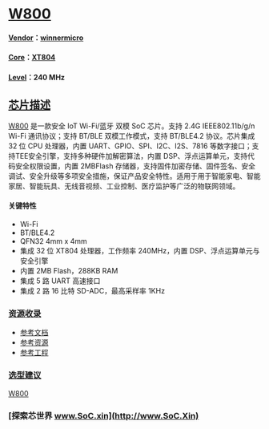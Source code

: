 ﻿# [W800](https://github.com/SoCXin/W800)

#### [Vendor](https://github.com/SoCXin/Vendor)：[winnermicro](http://www.winnermicro.com/)
#### [Core](https://github.com/SoCXin/RISC-V)：[XT804](https://github.com/SoCXin/RISC-V)
#### [Level](https://github.com/SoCXin/Level)：240 MHz

## [芯片描述](https://github.com/SoCXin/W800/wiki)

[W800](https://github.com/SoCXin/W800) 是一款安全 IoT Wi-Fi/蓝牙 双模 SoC 芯片。支持 2.4G IEEE802.11b/g/n Wi-Fi 通讯协议；支持 BT/BLE 双模工作模式，支持 BT/BLE4.2 协议。芯片集成 32 位 CPU 处理器，内置 UART、GPIO、SPI、I2C、I2S、7816 等数字接口；支持TEE安全引擎，支持多种硬件加解密算法，内置 DSP、浮点运算单元，支持代码安全权限设置，内置 2MBFlash 存储器，支持固件加密存储、固件签名、安全调试、安全升级等多项安全措施，保证产品安全特性。适用于用于智能家电、智能家居、智能玩具、无线音视频、工业控制、医疗监护等广泛的物联网领域。

#### 关键特性

*  Wi-Fi
*  BT/BLE4.2
*  QFN32 4mm x 4mm
* 集成 32 位 XT804 处理器，工作频率 240MHz，内置 DSP、浮点运算单元与安全引擎
* 内置 2MB Flash，288KB RAM
* 集成 5 路 UART 高速接口
* 集成 2 路 16 比特 SD-ADC，最高采样率 1KHz


### [资源收录](https://github.com/SoCXin)

* [参考文档](docs/)
* [参考资源](src/)
* [参考工程](project/)

### [选型建议](https://github.com/SoCXin)

[W800](https://github.com/SoCXin/W800)

###  [探索芯世界 www.SoC.xin](http://www.SoC.Xin)
